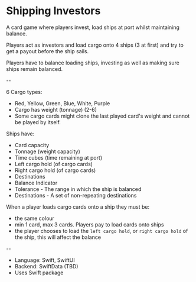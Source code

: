 # Shipping Investors

A card game where players invest, load ships at port whilst maintaining balance.

Players act as investors and load cargo onto 4 ships (3 at first) and try to get a payout before the ship sails.

Players have to balance loading ships, investing as well as making sure ships remain balanced.

--

6 Cargo types:
- Red, Yellow, Green, Blue, White, Purple
- Cargo has weight (tonnage) (2-6)
- Some cargo cards might clone the last played card's weight and cannot be played by itself.

Ships have:
- Card capacity
- Tonnage (weight capacity)
- Time cubes (time remaining at port)
- Left cargo hold (of cargo cards)
- Right cargo hold (of cargo cards)
- Destinations
- Balance Indicator
- Tolerance - The range in which the ship is balanced
- Destinations - A set of non-repeating destinations

When a player loads cargo cards onto a ship they must be:
- the same colour 
- min 1 card, max 3 cards.  Players pay to load cards onto ships
- the player chooses to load the `left cargo hold`, or `right cargo hold` of the ship, this will affect the balance

--

- Language: Swift, SwiftUI
- Backend: SwiftData (TBD)
- Uses Swift package